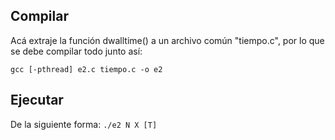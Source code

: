 ## Compilar
Acá extraje la función dwalltime() a un archivo común "tiempo.c", por lo que se debe compilar todo junto así:

```gcc [-pthread] e2.c tiempo.c -o e2```

## Ejecutar
De la siguiente forma: ```./e2 N X [T]```